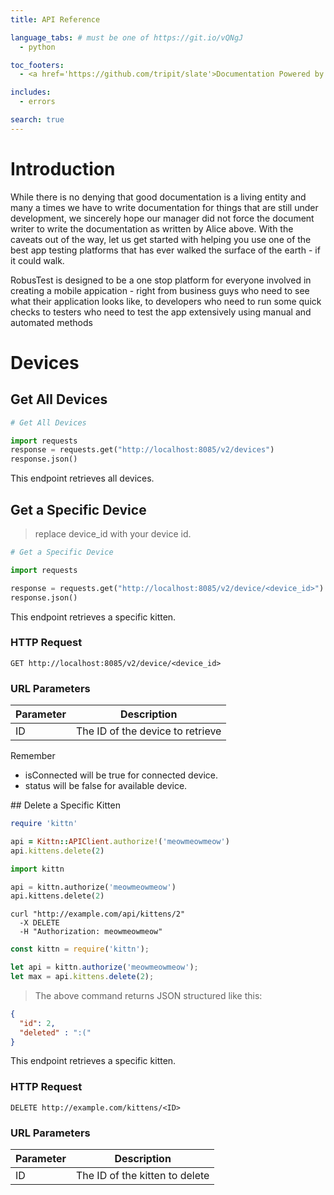 ```yaml
---
title: API Reference

language_tabs: # must be one of https://git.io/vQNgJ
  - python

toc_footers:
  - <a href='https://github.com/tripit/slate'>Documentation Powered by Slate</a>

includes:
  - errors

search: true
---
```


# Introduction

While there is no denying that good documentation is a living entity and many a times we have to write documentation for things that are still under development, we sincerely hope our manager did not force the document writer to write the documentation as written by Alice above. With the caveats out of the way, let us get started with helping you use one of the best app testing platforms that has ever walked the surface of the earth - if it could walk.

RobusTest is designed to be a one stop platform for everyone involved in creating a mobile appication - right from business guys who need to see what their application looks like, to developers who need to run some quick checks to testers who need to test the app extensively using manual and automated methods

# Devices

## Get All Devices


```python
# Get All Devices

import requests
response = requests.get("http://localhost:8085/v2/devices")
response.json()
```


This endpoint retrieves all devices.


## Get a Specific Device
> replace device_id with your device id.

```python
# Get a Specific Device

import requests

response = requests.get("http://localhost:8085/v2/device/<device_id>")
response.json()
```


This endpoint retrieves a specific kitten.


### HTTP Request

`GET http://localhost:8085/v2/device/<device_id>`

### URL Parameters

Parameter | Description
--------- | -----------
ID | The ID of the device to retrieve

<aside class="success">
Remember
<ul>
  <li> isConnected will be true for connected device.</li>
  <li> status will be false for available device.</li>
</ul>
</aside>
## Delete a Specific Kitten

```ruby
require 'kittn'

api = Kittn::APIClient.authorize!('meowmeowmeow')
api.kittens.delete(2)
```

```python
import kittn

api = kittn.authorize('meowmeowmeow')
api.kittens.delete(2)
```

```shell
curl "http://example.com/api/kittens/2"
  -X DELETE
  -H "Authorization: meowmeowmeow"
```

```javascript
const kittn = require('kittn');

let api = kittn.authorize('meowmeowmeow');
let max = api.kittens.delete(2);
```

> The above command returns JSON structured like this:

```json
{
  "id": 2,
  "deleted" : ":("
}
```

This endpoint retrieves a specific kitten.

### HTTP Request

`DELETE http://example.com/kittens/<ID>`

### URL Parameters

Parameter | Description
--------- | -----------
ID | The ID of the kitten to delete


